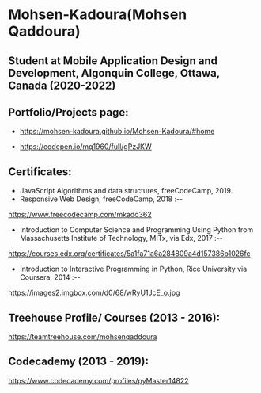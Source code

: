 # Mohsen-Kadoura(Mohsen Qaddoura)

## Student at Mobile Application Design and Development, Algonquin College, Ottawa, Canada (2020-2022)

## Portfolio/Projects page:
 * https://mohsen-kadoura.github.io/Mohsen-Kadoura/#home
 
 * https://codepen.io/mq1960/full/gPzJKW

## Certificates:
* JavaScript Algorithms and data structures, freeCodeCamp, 2019.
* Responsive Web Design, freeCodeCamp, 2018 :--

https://www.freecodecamp.com/mkado362

* Introduction to Computer Science and Programming Using Python from
Massachusetts Institute of Technology, MITx, via Edx, 2017 :--

https://courses.edx.org/certificates/5a1fa71a6a284809a4d157386b1026fc

* Introduction to Interactive Programming in Python, Rice University via Coursera, 2014 :--

 https://images2.imgbox.com/d0/68/wRyU1JcE_o.jpg

## Treehouse Profile/ Courses (2013 - 2016):
https://teamtreehouse.com/mohsenqaddoura

## Codecademy (2013 - 2019):
https://www.codecademy.com/profiles/pyMaster14822





